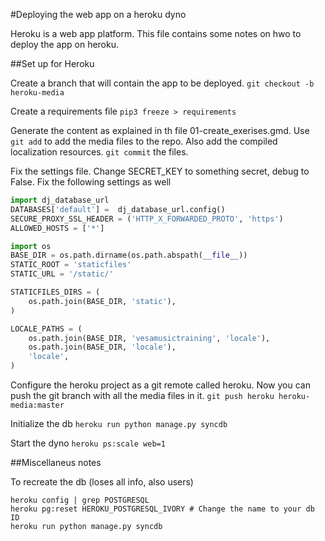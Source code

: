 #Deploying the web app on a heroku dyno

Heroku is a web app platform. This file contains some notes on hwo to deploy the app on heroku.

##Set up for Heroku

Create a branch that will contain the app to be deployed.
```git checkout -b heroku-media```

Create a requirements file
```pip3 freeze > requirements```

Generate the content as explained in th file 01-create_exerises.gmd. Use `git add` to add the media files to the repo. Also add the compiled localization resources. `git commit` the files.

Fix the settings file. Change SECRET_KEY to something secret, debug to False. Fix the following settings as well
```python
import dj_database_url
DATABASES['default'] =  dj_database_url.config()
SECURE_PROXY_SSL_HEADER = ('HTTP_X_FORWARDED_PROTO', 'https')
ALLOWED_HOSTS = ['*']

import os
BASE_DIR = os.path.dirname(os.path.abspath(__file__))
STATIC_ROOT = 'staticfiles'
STATIC_URL = '/static/'

STATICFILES_DIRS = (
    os.path.join(BASE_DIR, 'static'),
)

LOCALE_PATHS = (
    os.path.join(BASE_DIR, 'vesamusictraining', 'locale'),
    os.path.join(BASE_DIR, 'locale'),
    'locale',
)
```

Configure the heroku project as a git remote called heroku. Now you can push the git branch with all the media files in it.
```git push heroku heroku-media:master```

Initialize the db
```heroku run python manage.py syncdb```

Start the dyno
```heroku ps:scale web=1```

##Miscellaneus notes

To recreate the db (loses all info, also users)
```
heroku config | grep POSTGRESQL
heroku pg:reset HEROKU_POSTGRESQL_IVORY # Change the name to your db ID
heroku run python manage.py syncdb
```